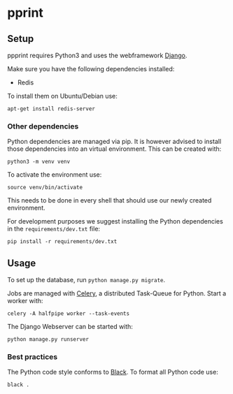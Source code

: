 # pprint
## Setup

ppprint requires Python3 and uses the webframework [Django](https://www.djangoproject.com/start/).

Make sure you have the following dependencies installed:
- Redis

To install them on Ubuntu/Debian use:
```shell
apt-get install redis-server
```

### Other dependencies
Python dependencies are managed via pip. It is however advised to install those dependencies into an virtual environment. This can be created with:
```shell
python3 -m venv venv
```

To activate the environment use:
```shell
source venv/bin/activate
```
This needs to be done in every shell that should use our newly created environment.

For development purposes we suggest installing the Python dependencies in the `requirements/dev.txt` file:
```shell
pip install -r requirements/dev.txt
```

## Usage

To set up the database, run `python manage.py migrate`.

Jobs are managed with [Celery](https://docs.celeryproject.org/en/stable/), a distributed Task-Queue for Python. Start a worker with:
```shell
celery -A halfpipe worker --task-events
```

The Django Webserver can be started with:
```shell
python manage.py runserver
```

### Best practices

The Python code style conforms to [Black](https://github.com/psf/black). To format all Python code use:
```shell
black .
```
